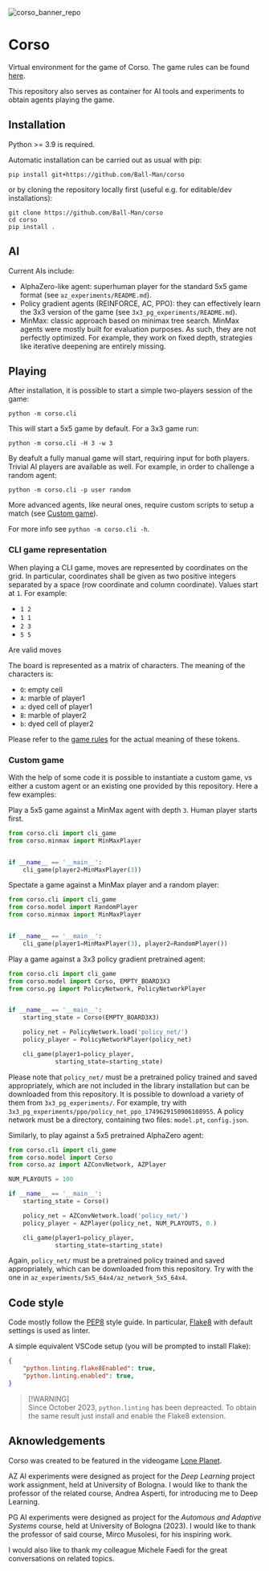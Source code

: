 ![corso_banner_repo](https://github.com/Ball-Man/corso/assets/12080380/988af775-e6fd-4c3b-8f81-265979ffdd67)
# Corso

Virtual environment for the game of Corso. The game rules can be found [here](https://gist.github.com/Ball-Man/30c5cad7b906910522b84c1741ad9268).

This repository also serves as container for AI tools and experiments to obtain agents playing the game.

## Installation
Python >= 3.9 is required.

Automatic installation can be carried out as usual with pip:
```
pip install git+https://github.com/Ball-Man/corso
```
or by cloning the repository locally first (useful e.g. for editable/dev installations):
```
git clone https://github.com/Ball-Man/corso
cd corso
pip install .
```

## AI
Current AIs include:
* AlphaZero-like agent: superhuman player for the standard 5x5 game format (see `az_experiments/README.md`).
* Policy gradient agents (REINFORCE, AC, PPO): they can effectively learn the 3x3 version of the game (see `3x3_pg_experiments/README.md`).
* MinMax: classic approach based on minimax tree search. MinMax agents were mostly built for evaluation purposes. As such, they are not perfectly optimized. For example, they work on fixed depth, strategies like iterative deepening are entirely missing.

## Playing
After installation, it is possible to start a simple two-players session of the game:
```
python -m corso.cli
```
This will start a 5x5 game by default. For a 3x3 game run:
```
python -m corso.cli -H 3 -w 3
```

By deafult a fully manual game will start, requiring input for both players. Trivial AI players are available as well. For example, in order to challenge a random agent:
```
python -m corso.cli -p user random
```
More advanced agents, like neural ones, require custom scripts to setup a match (see [Custom game](#custom-game)).

For more info see `python -m corso.cli -h`.

### CLI game representation
When playing a CLI game, moves are represented by coordinates on the grid. In particular, coordinates shall be given as two positive integers separated by a space (row coordinate and column coordinate). Values start at `1`. For example:
* `1 2`
* `1 1`
* `2 3`
* `5 5`

Are valid moves

The board is represented as a matrix of characters. The meaning of the characters is:
* `O`: empty cell
* `A`: marble of player1
* `a`: dyed cell of player1
* `B`: marble of player2
* `b`: dyed cell of player2

Please refer to the [game rules](https://gist.github.com/Ball-Man/30c5cad7b906910522b84c1741ad9268) for the actual meaning of these tokens.

### Custom game
With the help of some code it is possible to instantiate a custom game, vs either a custom agent or an existing one provided by this repository. Here a few examples:

Play a 5x5 game against a MinMax agent with depth `3`. Human player starts first.
```py
from corso.cli import cli_game
from corso.minmax import MinMaxPlayer


if __name__ == '__main__':
    cli_game(player2=MinMaxPlayer(3))
```

Spectate a game against a MinMax player and a random player:
```py
from corso.cli import cli_game
from corso.model import RandomPlayer
from corso.minmax import MinMaxPlayer


if __name__ == '__main__':
    cli_game(player1=MinMaxPlayer(3), player2=RandomPlayer())
```

Play a game against a 3x3 policy gradient pretrained agent:
```py
from corso.cli import cli_game
from corso.model import Corso, EMPTY_BOARD3X3
from corso.pg import PolicyNetwork, PolicyNetworkPlayer


if __name__ == '__main__':
    starting_state = Corso(EMPTY_BOARD3X3)

    policy_net = PolicyNetwork.load('policy_net/')
    policy_player = PolicyNetworkPlayer(policy_net)

    cli_game(player1=policy_player,
             starting_state=starting_state)
```
Please note that `policy_net/` must be a pretrained policy trained and saved appropriately, which are not included in the library installation but can be downloaded from this repository. It is possible to download a variety of them from `3x3_pg_experiments/`. For example, try with `3x3_pg_experiments/ppo/policy_net_ppo_1749629150906108955`. A policy network must be a directory, containing two files: `model.pt`, `config.json`.

Similarly, to play against a 5x5 pretrained AlphaZero agent:
```py
from corso.cli import cli_game
from corso.model import Corso
from corso.az import AZConvNetwork, AZPlayer

NUM_PLAYOUTS = 100

if __name__ == '__main__':
    starting_state = Corso()

    policy_net = AZConvNetwork.load('policy_net/')
    policy_player = AZPlayer(policy_net, NUM_PLAYOUTS, 0.)

    cli_game(player1=policy_player,
             starting_state=starting_state)
```
Again, `policy_net/` must be a pretrained policy trained and saved appropriately, which can be downloaded from this repository. Try with the one in `az_experiments/5x5_64x4/az_network_5x5_64x4`.

## Code style
Code mostly follow the [PEP8](https://peps.python.org/pep-0008/) style guide. In particular, [Flake8](https://flake8.pycqa.org/en/latest/) with default settings is used as linter.

A simple equivalent VSCode setup (you will be prompted to install Flake):
```json
{
    "python.linting.flake8Enabled": true,
    "python.linting.enabled": true,
}
```
> [!WARNING]\
> Since October 2023, `python.linting` has been depreacted. To obtain the same result just install and enable the Flake8 extension.

## Aknowledgements
Corso was created to be featured in the videogame [Lone Planet](https://store.steampowered.com/app/1933170/Lone_Planet/).

AZ AI experiments were designed as project for the *Deep Learning* project work assignment, held at University
of Bologna. I would like to thank the professor of the related course, Andrea Asperti, for introducing me to Deep Learning.

PG AI experiments were designed as project for the *Automous and Adaptive Systems* course, held at University
of Bologna (2023). I would like to thank the professor of said course, Mirco Musolesi, for his
inspiring work.

I would also like to thank my colleague Michele Faedi for the great conversations on
related topics.
